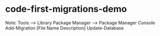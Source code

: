 # code-first-migrations-demo
Note:
Tools –> Library Package Manager –> Package Manager Console
Add-Migration [File Name Description]
Update-Database
